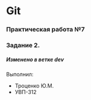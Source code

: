 # Git
### Практическая работа №7
### Задание 2.
##### Изменено в ветке dev
Выполнил:
* Троценко Ю.М.
* УВП-312